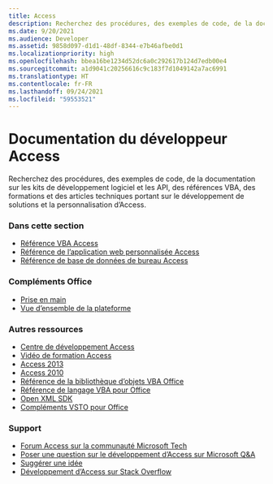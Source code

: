 ```yaml
---
title: Access
description: Recherchez des procédures, des exemples de code, de la documentation sur les kits de développement logiciel et les API, des références VBA, des formations et des articles techniques portant sur le développement de solutions et la personnalisation de Access.
ms.date: 9/20/2021
ms.audience: Developer
ms.assetid: 9858d097-d1d1-48df-8344-e7b46afbe0d1
ms.localizationpriority: high
ms.openlocfilehash: bbea16be1234d52dc6a0c292617b124d7edb00e4
ms.sourcegitcommit: a1d9041c20256616c9c183f7d1049142a7ac6991
ms.translationtype: HT
ms.contentlocale: fr-FR
ms.lasthandoff: 09/24/2021
ms.locfileid: "59553521"
---
```

# <a name="access-developer-documentation"></a>Documentation du développeur Access

Recherchez des procédures, des exemples de code, de la documentation sur les kits de développement logiciel et les API, des références VBA, des formations et des articles techniques portant sur le développement de solutions et la personnalisation d’Access.
  
### <a name="in-this-section"></a>Dans cette section
  
- [Référence VBA Access](/office/vba/api/overview/access.md)
- [Référence de l’application web personnalisée Access](/office/client-developer/access/access-custom-web-app-reference.md)  
- [Référence de base de données de bureau Access](/office/client-developer/access/desktop-database-reference/)
  
### <a name="office-add-ins"></a>Compléments Office
  
- [Prise en main](/office/dev/add-ins/)  
- [Vue d’ensemble de la plateforme](/office/dev/add-ins/overview/office-add-ins.md)
  
### <a name="other-resources"></a>Autres ressources

- [Centre de développement Access](https://developer.microsoft.com/access)
- [Vidéo de formation Access](https://support.microsoft.com/office/access-video-training-a5ffb1ef-4cc4-4d79-a862-e2dda6ef38e6?ui=en-us&rs=en-us&ad=us)
- [Access 2013](/sharepoint/dev/general-development/develop-access-web-apps.md)
- [Access 2010](https://docs.microsoft.com/previous-versions/office/developer/office-2010/ff604965(v=office.14)) 
- [Référence de la bibliothèque d’objets VBA Office](/office/vba/api/overview/library-reference.md)  
- [Référence de langage VBA pour Office](/office/vba/api/overview/language-reference.md) 
- [Open XML SDK](/office/open-xml/open-xml-sdk.md) 
- [Compléments VSTO pour Office](https://docs.microsoft.com/visualstudio/vsto/create-vsto-add-ins-for-office-by-using-visual-studio?view=vs-2017)
  
### <a name="support"></a>Support
  
- [Forum Access sur la communauté Microsoft Tech](https://techcommunity.microsoft.com/t5/access/ct-p/Access_Cat) 
- [Poser une question sur le développement d’Access sur Microsoft Q&A](https://docs.microsoft.com/answers/topics/office-access-dev.html) 
- [Suggérer une idée](https://techcommunity.microsoft.com/t5/microsoft-365-developer-platform/idb-p/Microsoft365DeveloperPlatform)
- [Développement d’Access sur Stack Overflow](https://stackoverflow.com/questions/tagged/ms-access)
  

